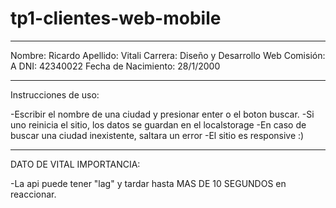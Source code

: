 # tp1-clientes-web-mobile

------------------------------------------------
Nombre: Ricardo
Apellido: Vitali
Carrera: Diseño y Desarrollo Web
Comisión: A
DNI: 42340022
Fecha de Nacimiento: 28/1/2000


------------------------------------------------
Instrucciones de uso:

-Escribir el nombre de una ciudad y presionar enter o el boton buscar.
-Si uno reinicia el sitio, los datos se guardan en el localstorage
-En caso de buscar una ciudad inexistente, saltara un error
-El sitio es responsive :)

------------------------------------------------
DATO DE VITAL IMPORTANCIA:

-La api puede tener "lag" y tardar hasta MAS DE 10 SEGUNDOS en reaccionar.
